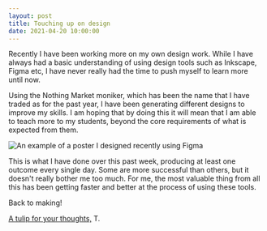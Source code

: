 ```yaml
---
layout: post
title: Touching up on design
date: 2021-04-20 10:00:00
---
```


Recently I have been working more on my own design work. While I have always had a basic understanding of using design tools such as Inkscape, Figma etc, I have never really had the time to push myself to learn more until now.

Using the Nothing Market moniker, which has been the name that I have traded as for the past year, I have been generating different designs to improve my skills. I am hoping that by doing this it will mean that I am able to teach more to my students, beyond the core requirements of what is expected from them.

![An example of a poster I designed recently using Figma](/media/nm-figma-test.gif)

This is what I have done over this past week, producing at least one outcome every single day. Some are more successful than others, but it doesn't really bother me too much. For me, the most valuable thing from all this has been getting faster and better at the process of using these tools.

Back to making!

[A tulip for your thoughts,](https://www.are.na/block/11699153)
T.
